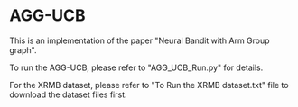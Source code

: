 # AGG-UCB

This is an implementation of the paper "Neural Bandit with Arm Group graph".

To run the AGG-UCB, please refer to "AGG_UCB_Run.py" for details.

For the XRMB dataset, please refer to "To Run the XRMB dataset.txt" file to download the dataset files first.
